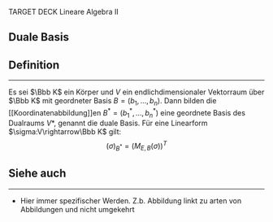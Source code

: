 
TARGET DECK
Lineare Algebra II

Duale Basis
--
## Definition
***
Es sei $\Bbb K$ ein Körper und $V$ ein endlichdimensionaler Vektorraum über $\Bbb K$ mit geordneter Basis $B=(b_1,\dots,b_n)$.
Dann bilden die [[Koordinatenabbildung]]en $B^*=(b_1^*,\dots,b_n^*)$ eine geordnete Basis des Dualraums $V*$, genannt die duale Basis.
Für eine Linearform $\sigma:V\rightarrow\Bbb K$ gilt: $$(\sigma)_{B^*}=(M_{E,B}(\sigma))^T$$
## Siehe auch
***
* Hier immer spezifischer Werden. Z.b. Abbildung linkt zu arten von Abbildungen und nicht umgekehrt